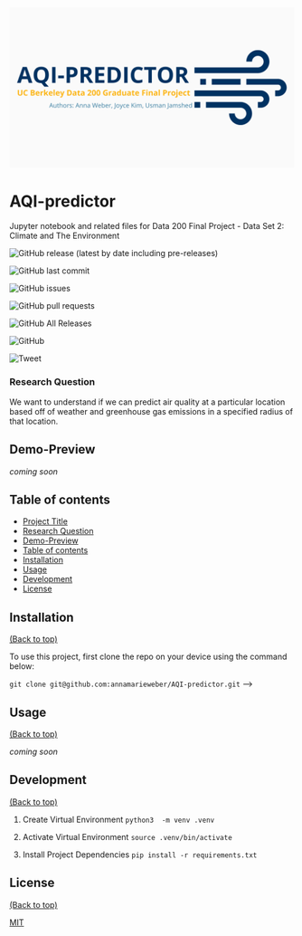 ![Banner](header.png)

# AQI-predictor

Jupyter notebook and related files for Data 200 Final Project - Data Set 2: Climate and The Environment


![GitHub release (latest by date including pre-releases)](https://img.shields.io/github/v/release/annamarieweber/AQI-predictor?include_prereleases)
<!-- version of the current release. -->

![GitHub last commit](https://img.shields.io/github/last-commit/annamarieweber/AQI-predictor)
<!-- last commit -->

![GitHub issues](https://img.shields.io/github/issues-raw/annamarieweber/AQI-predictor)
<!-- tracks issues in  project and gets updated automatically -->

![GitHub pull requests](https://img.shields.io/github/issues-pr/annamarieweber/AQI-predictor)
<!--: that tracks pull requests.-->

![GitHub All Releases](https://img.shields.io/github/downloads/annamarieweber/AQI-predictor/total)
<!-- number of downloads -->

![GitHub](https://img.shields.io/github/license/annamarieweber/AQI-predictor)
<!-- license -->

![Tweet](https://img.shields.io/twitter/url?style=flat-square&logo=twitter&url=https%3A%2F%2Fnavendu.me%2Fnsfw-filter%2Findex.html)
<!-- tweet -->

### Research Question
We want to understand if we can predict air quality at a particular location based off of weather and greenhouse gas emissions in a specified radius of that location.

## Demo-Preview

*coming soon*

## Table of contents


- [Project Title](#project-title)
- [Research Question](#research-question)
- [Demo-Preview](#demo-preview)
- [Table of contents](#table-of-contents)
- [Installation](#installation)
- [Usage](#usage)
- [Development](#development)
- [License](#license)


## Installation
[(Back to top)](#table-of-contents)

To use this project, first clone the repo on your device using the command below:

```git clone git@github.com:annamarieweber/AQI-predictor.git``` -->

## Usage
[(Back to top)](#table-of-contents)

*coming soon*

## Development
[(Back to top)](#table-of-contents)

1. Create Virtual Environment
```python3  -m venv .venv```

2. Activate Virtual Environment
```source .venv/bin/activate```

3. Install Project Dependencies
```pip install -r requirements.txt```


## License
[(Back to top)](#table-of-contents)

[MIT](https://opensource.org/licenses/MIT)

